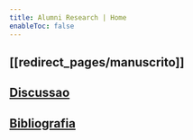 ```yaml
---
title: Alumni Research | Home
enableToc: false
---
```

## [[redirect_pages/manuscrito]]

## [Discussao](redirect_pages/discussao.md)

## [Bibliografia](redirect_pages/bibliografia.md)
